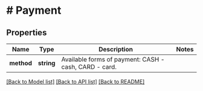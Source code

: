 # # Payment

## Properties

Name | Type | Description | Notes
------------ | ------------- | ------------- | -------------
**method** | **string** | Available forms of payment: CASH - cash, CARD - card. |

[[Back to Model list]](../../README.md#models) [[Back to API list]](../../README.md#endpoints) [[Back to README]](../../README.md)
